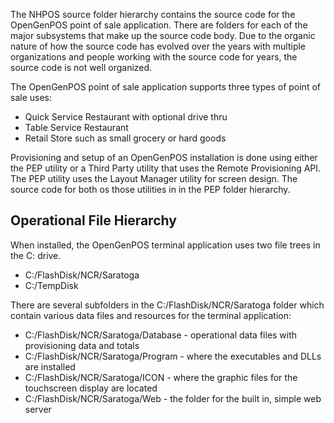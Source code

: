 The NHPOS source folder hierarchy contains the source code for the OpenGenPOS point of sale application.
There are folders for each of the major subsystems that make up the source code body. Due to the organic
nature of how the source code has evolved over the years with multiple organizations and people working
with the source code for years, the source code is not well organized.

The OpenGenPOS point of sale application supports three types of point of sale uses:
 - Quick Service Restaurant with optional drive thru
 - Table Service Restaurant
 - Retail Store such as small grocery or hard goods

Provisioning and setup of an OpenGenPOS installation is done using either the PEP utility or a
Third Party utility that uses the Remote Provisioning API. The PEP utility uses the Layout Manager
utility for screen design. The source code for both os those utilities in in the PEP folder hierarchy.

## Operational File Hierarchy

When installed, the OpenGenPOS terminal application uses two file trees in the C: drive.
 - C:/FlashDisk/NCR/Saratoga
 - C:/TempDisk
 
 There are several subfolders in the C:/FlashDisk/NCR/Saratoga folder which contain various data files
 and resources for the terminal application:
  - C:/FlashDisk/NCR/Saratoga/Database - operational data files with provisioning data and totals
  - C:/FlashDisk/NCR/Saratoga/Program - where the executables and DLLs are installed
  - C:/FlashDisk/NCR/Saratoga/ICON - where the graphic files for the touchscreen display are located
  - C:/FlashDisk/NCR/Saratoga/Web - the folder for the built in, simple web server
  
